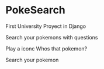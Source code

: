 # PokeSearch
First University Proyect in Django

Search your pokemons with questions

Play a iconc Whos that pokemon?

Search your pokemon 
